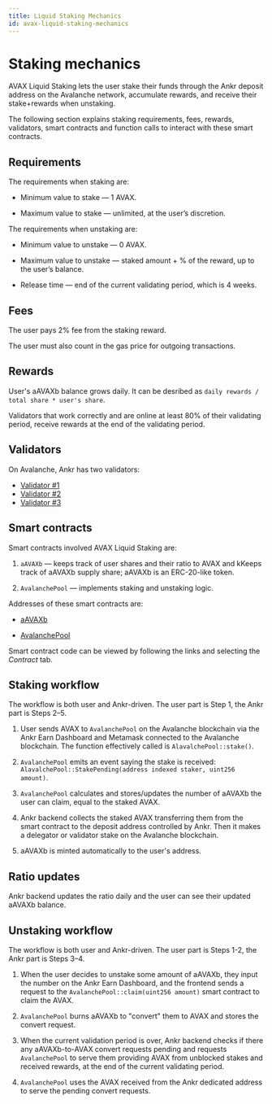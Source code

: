 ```yaml
---
title: Liquid Staking Mechanics
id: avax-liquid-staking-mechanics
---
```


# Staking mechanics

AVAX Liquid Staking lets the user stake their funds through the Ankr deposit address on the Avalanche network, accumulate rewards, and receive their stake+rewards when unstaking.

The following section explains staking requirements, fees, rewards, validators, smart contracts and function calls to interact with these smart contracts.


## Requirements

The requirements when staking are:

* Minimum value to stake — 1 AVAX.

* Maximum value to stake — unlimited, at the user’s discretion.

The requirements when unstaking are:

* Minimum value to unstake — 0 AVAX.

* Maximum value to unstake — staked amount + % of the reward, up to the user’s balance.

* Release time — end of the current validating period, which is 4 weeks.


## Fees

The user pays 2% fee from the staking reward.

The user must also count in the gas price for outgoing transactions.


## Rewards

User's aAVAXb balance grows daily. It can be desribed as `daily rewards / total share * user's share`.

Validators that work correctly and are online at least 80% of their validating period, receive rewards at the end of the validating period.


## Validators

On Avalanche, Ankr has two validators:
* [Validator #1](https://avascan.info/staking/validator/NodeID-955GU1MqWL8yXAtoc8AsE7FNx4nGC9JyL)
* [Validator #2](https://avascan.info/staking/validator/NodeID-NcZtrWEjPY7XDT5PHgZbwXLCW3LGBjxui)
* [Validator #3](https://avascan.info/staking/validator/NodeID-9CnrQBBFSkE2Xzfcz3Tk1e8iauq8iNR88)


## Smart contracts
Smart contracts involved AVAX Liquid Staking are:

1. `aAVAXb` — keeps track of user shares and their ratio to AVAX and kKeeps track of aAVAXb supply share; aAVAXb is an ERC-20-like token.

2. `AvalanchePool` — implements staking and unstaking logic.

Addresses of these smart contracts are:

* [aAVAXb](https://snowtrace.io/address/0x6C6f910A79639dcC94b4feEF59Ff507c2E843929)

* [AvalanchePool](https://snowtrace.io/address/0x7BAa1E3bFe49db8361680785182B80BB420A836D)
  
Smart contract code can be viewed by following the links and selecting the *Contract* tab.

## Staking workflow

The workflow is both user and Ankr-driven. The user part is Step 1, the Ankr part is Steps 2–5. 

1. User sends AVAX to `AvalanchePool` on the Avalanche blockchain via the Ankr Earn Dashboard and Metamask connected to the Avalanche blockchain. The function effectively called is `AlavalchePool::stake()`. 

2. `AvalanchePool` emits an event saying the stake is received: `AlavalchePool::StakePending(address indexed staker, uint256 amount)`.

3. `AvalanchePool` calculates and stores/updates the number of aAVAXb the user can claim, equal to the staked AVAX.

4. Ankr backend collects the staked AVAX transferring them from the smart contract to the deposit address controlled by Ankr. Then it makes a delegator or validator stake on the Avalanche blockchain.

5. aAVAXb is minted automatically to the user's address.

## Ratio updates

Ankr backend updates the ratio daily and the user can see their updated aAVAXb balance.

## Unstaking workflow

The workflow is both user and Ankr-driven. The user part is Steps 1-2, the Ankr part is Steps 3–4. 

1. When the user decides to unstake some amount of aAVAXb, they input the number on the Ankr Earn Dashboard, and the frontend sends a request to the `AvalanchePool::claim(uint256 amount)` smart contract to claim the AVAX.

2. `AvalanchePool` burns aAVAXb to "convert" them to AVAX and stores the convert request.

3. When the current validation period is over, Ankr backend checks if there any aAVAXb-to-AVAX convert requests pending and requests `AvalanchePool` to serve them providing AVAX from unblocked stakes and received rewards, at the end of the current validating period.

4. `AvalanchePool` uses the AVAX received from the Ankr dedicated address to serve the pending convert requests. 